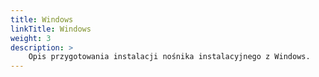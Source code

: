 ```yaml
---
title: Windows
linkTitle: Windows
weight: 3
description: >
    Opis przygotowania instalacji nośnika instalacyjnego z Windows.
---
```



